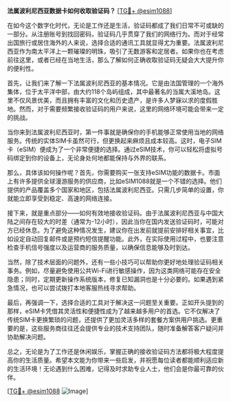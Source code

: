 **法属波利尼西亚数据卡如何收取验证码？** [[TG💪+ @esim1088](https://t.me/s/esim1088)]

在如今这个数字化时代，无论是工作还是生活，验证码都成了我们日常不可或缺的一部分。从注册账号到找回密码，验证码几乎贯穿了我们的网络行为。而对于经常出国旅行或居住海外的人来说，选择合适的通讯工具就显得尤为重要。法属波利尼西亚作为南太平洋上一颗璀璨的明珠，吸引了无数游客和定居者。如果你也在考虑前往这里，或者已经在当地生活，那么了解如何正确收取验证码无疑会大大提升你的便利性。

首先，让我们来了解一下法属波利尼西亚的基本情况。它是由法国管理的一个海外集体，位于太平洋中部，由大约118个岛屿组成，其中最著名的当属大溪地岛。这里不仅风景优美，而且拥有丰富的文化和历史遗产，是许多人梦寐以求的度假胜地。然而，对于需要频繁接收验证码的用户来说，这里的网络环境可能会带来一定的挑战。

当你来到法属波利尼西亚时，第一件事就是确保你的手机能够正常使用当地的网络服务。传统的实体SIM卡虽然可行，但更换起来麻烦且成本较高。这时，电子SIM卡（eSIM）便成为了一个非常便捷的选择。通过eSIM技术，你可以轻松将虚拟号码绑定到你的设备上，无论身处何地都能保持与外界的联系。

那么，具体该如何操作呢？首先，你需要购买一张支持eSIM功能的数据卡。市面上有许多提供全球漫游服务的供应商，比如eSIM1088就是一个不错的选择。他们提供的产品覆盖多个国家和地区，包括法属波利尼西亚。只需几步简单的设置，你就能立即享受到稳定、高速的网络连接。

接下来，就是重点部分——如何有效地接收验证码。由于法属波利尼西亚与中国大陆之间存在较大的时差（通常为-12小时），因此当你在国内发送验证码时，可能对方已经休息。为了避免这种情况发生，建议你在出发前就提前安排好相关事宜，比如设定自动回复邮件或是预约短信提醒功能。此外，在实际使用过程中，也要注意检查手机信号强度以及运营商的服务质量，以确保信息能够及时到达。

当然，除了技术层面的问题外，还有一些小技巧可以帮助你更好地处理验证码相关事务。例如，尽量避免使用公共Wi-Fi进行敏感操作，因为这类网络可能存在安全隐患；同时，定期更新操作系统版本，修复已知漏洞也是十分必要的。如果遇到紧急情况，也可以尝试拨打本地客服热线寻求帮助。

最后，再强调一下，选择合适的工具对于解决这一问题至关重要。正如开头提到的那样，eSIM卡凭借其灵活性和便捷性成为了越来越多用户的首选。它不仅解决了传统SIM卡更换繁琐的问题，还提供了更加灵活多样的套餐方案供用户挑选。更重要的是，这些服务商往往还会提供专业的技术支持团队，随时准备解答客户疑问并协助解决问题。

总之，无论是为了工作还是休闲娱乐，掌握正确的接收验证码方法都将极大程度提高你的生活质量。希望本文能为你带来一些启发，并祝愿每位读者都能顺利适应新的生活环境！无论遇到什么困难，记得及时求助专业人士，他们会是你最可靠的伙伴。

[[TG💪+ @esim1088](https://t.me/s/esim1088) ![Image](https://i.postimg.cc/4NQfJmqS/Snipaste-2025-05-13-00-14-12.png)]